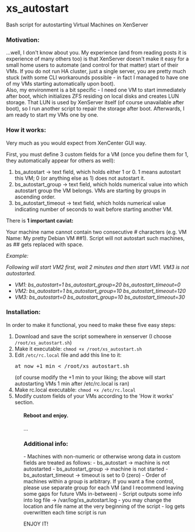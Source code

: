 # xs_autostart
Bash script for autostarting Virtual Machines on XenServer

<h3>Motivation:</h3>
...well, I don't know about you. My experience (and from reading posts it is experience of many others too) is that XenServer doesn't make it easy for a small home users to automate (and control for that matter) start of their VMs. If you do not run HA cluster, just a single server, you are pretty much stuck (with some CLI workarounds possible - in fact I managed to have one of my VMs starting automatically upon boot).<br>
Also, my environment is a bit specific - I need one VM to start immediately after boot, which initializes ZFS residing on local disks and creates LUN storage. That LUN is used by XenServer itself (of course unavailable after boot), so I run another script to repair the storage after boot. Afterwards, I am ready to start my VMs one by one.

<h3>How it works:</h3>
<p>Very much as you would expect from XenCenter GUI way.</p>
<p>First, you must define 3 custom fields for a VM (once you define them for 1, they automatically appear for others as well):</p>
<ol>
  <li>bs_autostart -> text field, which holds either 1 or 0. 1 means autostart this VM; 0 (or anything else as 1) does not autostart it.</li>
  <li>bs_autostart_group -> text field, which holds numerical value into which autostart group the VM belongs. VMs are starting by groups in ascending order.</li>
  <li>bs_autostart_timeout -> text field, which holds numerical value indicating number of seconds to wait before starting another VM.</li>
</ol>
<p>There is <strong>1 important caviat:</strong></p>
Your machine name cannot contain two consecutive # characters (e.g. VM Name: My pretty Debian VM ##1). Script will not autostart such machines, as ## gets replaced with space.

<i><p>Example:</p>
  <p>Following will start VM2 first, wait 2 minutes and then start VM1. VM3 is not autostarted.</p>
  <ul>
    <li>VM1: bs_autostart=1 bs_autostart_group=20 bs_autostart_timeout=0</li>
    <li>VM2: bs_autostart=1 bs_autostart_group=10 bs_autostart_timeout=120</li>
    <li>VM3: bs_autostart=0 bs_autostart_group=10 bs_autostart_timeout=30</li>
  </ul>
</i>

<h3>Installation:</h3>
<p>In order to make it functional, you need to make these five easy steps:</p>
<ol>
  <li>Download and save the script somewhere in xenserver (I choose <code>/root/xs_autostart.sh</code>)</li>
  <li>Make it executable: <code>chmod +x /root/xs_autostart.sh</code></li>
  <li>Edit <code>/etc/rc.local</code> file and add this line to it:
    <pre>at now +1 min < /root/xs_autostart.sh</pre>
    (of course modify the +1 min to your liking; the above will start autostarting VMs 1 min after /etc/rc.local is ran)</li>
  <li>Make rc.local executable: <code>chmod +x /etc/rc.local</code></li>
  <li>Modify custom fields of your VMs according to the 'How it works' section.</li>
<ol>
<h4>Reboot and enjoy.</h4>
...
<h3>Additional info:</h3>
- Machines with non-numeric or otherwise wrong data in custom fields are treated as follows:
   - bs_autostart -> machine is not autostarted
   - bs_autostart_group -> machine is not started
   - bs_autostart_timeout -> timeout is set to 0 (zero)
- Order of machines within a group is arbitrary. If you want a fine control, please use separate group for each VM (and I recommend leaving some gaps for future VMs in-between)
- Script outputs some info into log file -> /var/log/xs_autostart.log
   - you may change the location and file name at the very beginning of the script
   - log gets overwritten each time script is run
   
ENJOY IT!
